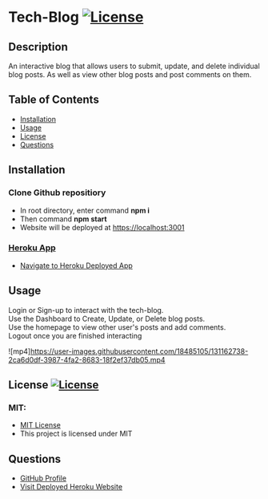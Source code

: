 # Tech-Blog [![License](https://img.shields.io/badge/License-MIT-pink.svg)](https://opensource.org/licenses/MIT) 
                       
## Description
An interactive blog that allows users to submit, update, and delete individual blog posts. As well as view other blog posts and post comments on them. 

## Table of Contents
- [Installation](#installation)
- [Usage](#usage)
- [License](#license)
- [Questions](#questions)

## Installation
<h3>Clone Github repositiory </h3>
<ul> <li> In root directory, enter command <b> npm i </b> </li>
<li> Then command <b> npm start</b> </li>
<li> Website will be deployed at <a href="https://localhost:3001">https://localhost:3001</li> </ul>


<h3>Heroku App </h3>
<ul> <li> Navigate to <a href ="https://techblog-jj.herokuapp.com/"> Heroku Deployed App </a> </li> </ul>
    
## Usage
Login or Sign-up to interact with the tech-blog. <br>
Use the Dashboard to Create, Update, or Delete blog posts.<br>
Use the homepage to view other user's posts and add comments. <br>
Logout once you are finished interacting <br>


![mp4]https://user-images.githubusercontent.com/18485105/131162738-2ca6d0df-3987-4fa2-8683-18f2ef37db05.mp4

## License [![License](https://img.shields.io/badge/License-MIT-pink.svg)](https://opensource.org/licenses/MIT)
<h3> MIT: </h3>
<ul> <li> <a href = "https://opensource.org/licenses/MIT"> MIT License </a></li> <li> This project is licensed under MIT</li> </ul>

## Questions
<ul> <li><a href = "https://github.com/janeijones">GitHub Profile </li>
<li> <a href = "https://techblog-jj.herokuapp.com/">Visit Deployed Heroku Website</li>



